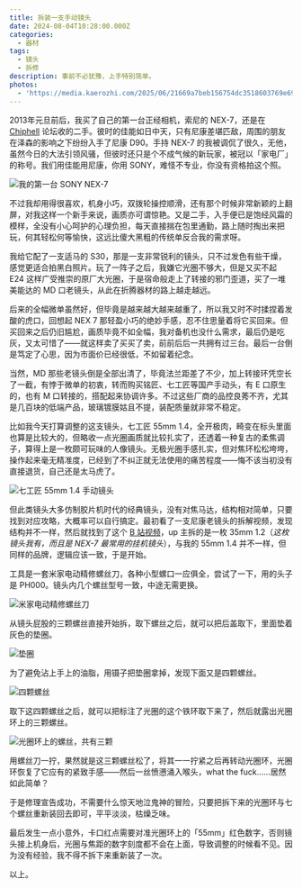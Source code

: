 ```yaml
---
title: 拆装一支手动镜头
date: 2024-08-04T10:28:00.000Z
categories:
  - 器材
tags:
  - 镜头
  - 拆修
description: 事前不必犹豫，上手特别简单。
photos:
  - 'https://media.kaerozhi.com/2025/06/21669a7beb156754dc3518603769e69f.webp'
---
```

2013年元旦前后，我买了自己的第一台正经相机，索尼的 NEX-7，还是在 [Chiphell](https://www.chiphell.com/) 论坛收的二手。彼时的佳能如日中天，只有尼康差堪匹敌，周围的朋友在泽森的影响之下纷纷入手了尼康 D90。手持 NEX-7 的我被调侃了很久，无他，虽然今日的大法引领风骚，但彼时还只是个不成气候的新玩家，被冠以「家电厂」的称号。我们用佳能用尼康，你用 SONY，难怪不专业，你没有资格拍这个照。

![我的第一台 SONY NEX-7](https://media.kaerozhi.com/2025/06/b4b4b472b37e5717036660e7585a8a3e.webp)

不过我却用得很喜欢，机身小巧，双拨轮操控顺滑，还有那个时候非常新颖的上翻屏，对我这样一个新手来说，画质亦可谓惊艳。又是二手，入手便已是饱经风霜的模样，全没有小心呵护的心理负担，每天直接揣在包里通勤，路上随时掏出来把玩，何其轻松何等愉快，这远比傻大黑粗的传统单反合我的需求呀。

我给它配了一支适马的 S30，那是一支非常锐利的镜头，只不过发色有些干燥，感觉更适合拍黑白照片。玩了一阵子之后，我嫌它光圈不够大，但是又买不起 E24 这样广受推崇的原厂大光圈，于是宿命般走上了转接的邪门歪道，买了一堆美能达的 MD 口老镜头，从此在折腾器材的路上越走越远。

后来的全幅微单虽然好，但毕竟是越来越大越来越重了，所以我又时不时揉捏着发酸的虎口，回想起 NEX 7 那轻盈小巧的绝妙手感，忍不住思量着将它买回来。但买回来之后仍旧尴尬，画质毕竟不如全幅，我对备机也没什么需求，最后仍是吃灰，又太可惜了——就这样卖了买买了卖，前前后后一共拥有过三台。最后一台倒是笃定了心思，因为市面价已经很低，不如留着纪念。

当然，MD 那些老镜头倒是全部出清了，毕竟法兰距差了不少，加上转接环凭空长了一截，有悖于微单的初衷，转而购买铭匠、七工匠等国产手动头，有 E 口原生的，也有 M 口转接的，搭配起来协调许多。不过这些厂商的品控良莠不齐，尤其是几百块的低端产品，玻璃镀膜姑且不提，装配质量就非常不稳定。

比如我今天打算调整的这支镜头，七工匠 55mm 1.4，全开极肉，畸变在标头里面也算是比较大的，但略收一点光圈画质就比较扎实了，还透着一种复古的柔焦调子，算得上是一枚颇可玩味的人像镜头。无极光圈手感扎实，但对焦环松松垮垮，操作起来毫无精准度，已经到了不纠正就无法使用的痛苦程度——悔不该当初没有直接退货，自己还是太马虎了。

![七工匠 55mm 1.4 手动镜头](https://media.kaerozhi.com/2025/06/21669a7beb156754dc3518603769e69f.webp)

但此类镜头大多仿制胶片机时代的经典镜头，没有对焦马达，结构相对简单，只要找到对应攻略，大概率可以自行搞定。最初看了一支尼康老镜头的拆解视频，发现结构并不一样，然后就找到了这个 [B 站视频](https://www.bilibili.com/video/BV1b4411t7ct/)，up 主拆的是一枚 35mm 1.2（*这枚镜头我有，而且是 NEX-7 最常用的挂机镜头*），与我的 55mm 1.4 并不一样，但同样的品牌，逻辑应该一致，于是开始。

工具是一套米家电动精修螺丝刀，各种小型螺口一应俱全，尝试了一下，用的头子是 PH000。镜头内几个螺丝型号一致，中途无需更换。

![米家电动精修螺丝刀](https://media.kaerozhi.com/2025/06/6504d82cc2c6a78bbe79ccd18ae606bd.webp)

从镜头屁股的三颗螺丝直接开始拆，取下螺丝之后，就可以把后盖取下，里面垫着灰色的垫圈。

![垫圈](https://media.kaerozhi.com/2025/06/7bd912bb881977a29ba9dee91e1ccf8e.webp)

为了避免沾上手上的油脂，用镊子把垫圈拿掉，发现下面又是四颗螺丝。

![四颗螺丝](https://media.kaerozhi.com/2025/06/4e4ccb85bdd463271aa64058aeea8e51.webp)

取下这四颗螺丝之后，就可以把标注了光圈的这个铁环取下来了，然后就露出光圈环上的三颗螺丝。

![光圈环上的螺丝，共有三颗](https://media.kaerozhi.com/2025/06/445fb4c02b998215256ffd57f7227413.webp)

用螺丝刀一拧，果然就是这三颗螺丝松了，将其一一拧紧之后再转动光圈环，光圈环恢复了它应有的紧致手感——然后一丝愤懑涌入喉头，what the fuck……居然如此简单？

于是修理宣告成功，不需要什么惊天地泣鬼神的冒险，只要把拆下来的光圈环与七个螺丝重新装回去即可，平平淡淡，枯燥乏味。

最后发生一点小意外，卡口红点需要对准光圈环上的「55mm」红色数字，否则镜头接上机身后，光圈与焦距的数字刻度都不会在上面，导致调整的时候看不见。因为没有经验，我不得不拆下来重新装了一次。

以上。
